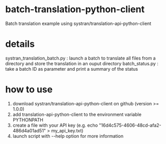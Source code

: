 # batch-translation-python-client
Batch translation example using systran/translation-api-python-client

# details
systran_translation_batch.py : launch a batch to translate all files from a directory and store the translation in an ouput directory
batch_status.py : take a batch ID as parameter and print a summary of the status

# how to use
1. download systran/translation-api-python-client on github (version >= 1.0.0)
2. add translation-api-python-client to the environment variable PYTHONPATH
3. create a file with your API key (e.g. echo "16d4c575-4606-48cd-afa2-486d4a01ad51" > my_api_key.txt)
4. launch script with --help option for more information
